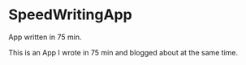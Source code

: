 # SpeedWritingApp
App written in 75 min.

This is an App I wrote in 75 min and blogged about at the same time.
